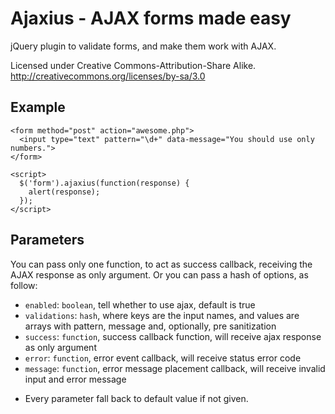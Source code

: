 Ajaxius - AJAX forms made easy
==============================

jQuery plugin to validate forms, and make them work with AJAX.

Licensed under Creative Commons-Attribution-Share Alike.
http://creativecommons.org/licenses/by-sa/3.0

Example
-------

    <form method="post" action="awesome.php">
      <input type="text" pattern="\d+" data-message="You should use only numbers.">
    </form>

    <script>
      $('form').ajaxius(function(response) {
        alert(response);
      });
    </script>

Parameters
----------

You can pass only one function, to act as success callback, receiving the AJAX response as only argument. Or you can pass a hash of options, as follow:

- `enabled`: `boolean`, tell whether to use ajax, default is true
- `validations`: `hash`, where keys are the input names, and values are arrays with pattern, message and, optionally, pre sanitization
- `success`: `function`, success callback function, will receive ajax response as only argument
- `error`: `function`, error event callback, will receive status error code
- `message`: `function`, error message placement callback, will receive invalid input and error message

* Every parameter fall back to default value if not given.